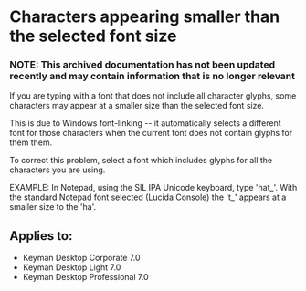 # Characters appearing smaller than the selected font size

### **NOTE**: This archived documentation has not been updated recently and may contain information that is no longer relevant

If you are typing with a font that does not include all character glyphs, some characters may appear at a smaller size than the selected font size.

This is due to Windows font-linking -- it automatically selects a different font for those characters when the current font does not contain glyphs for them them.

To correct this problem, select a font which includes glyphs for all the characters you are using.

EXAMPLE: In Notepad, using the SIL IPA Unicode keyboard, type 'hat_'. With the standard Notepad font selected (Lucida Console) the 't_' appears at a smaller size to the 'ha'.

## Applies to:
* Keyman Desktop Corporate 7.0
* Keyman Desktop Light 7.0
* Keyman Desktop Professional 7.0